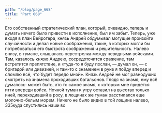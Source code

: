 ```yaml
---
path: "/blog/page_668"
title: "Part 668"
---
```


 Его собственный стратегический план, который, очевидно, теперь и думать нечего было привести в исполнение, был им забыт. Теперь, уже входя в план Вейротера, князь Андрей обдумывал могущие произойти случайности и делал новые соображения, такие, в которых могли бы потребоваться его быстрота соображения и решительность.
Налево внизу, в тумане, слышалась перестрелка между невидными войсками. Там, казалось князю Андрею, сосредоточится сражение, там встретится препятствие, и «туда-то я буду послан, — думал он, — с бригадой или дивизией, и там-то с знаменем в руке я пойду вперед и сломлю всё, что́ будет передо мной».
Князь Андрей не мог равнодушно смотреть на знамена проходивших батальонов. Глядя на знамя, ему всё думалось: может быть, это то самое знамя, с которым мне придется итти впереди войск.
Ночной туман к утру оставил на высотах только иней, переходивший в росу, в лощинах же туман расстилался еще молочно-белым морем. Ничего не было видно в той лощине налево, 335куда спустились наши во
